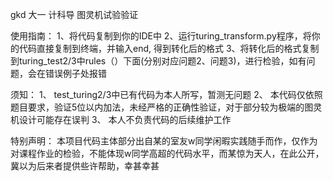 gkd 大一 计科导 图灵机试验验证


使用指南：
1、将代码复制到你的IDE中
2、运行turing_transform.py程序，将你的代码直接复制到终端，并输入end, 得到转化后的格式
3、将转化后的格式复制到turing_test2/3中rules（）下面(分别对应问题2、问题3)，进行检验，如有问题，会在错误例子处报错

须知：
1、	test_turing2/3中已有代码为本人所写，暂测无问题
2、	本代码仅依照题目要求，验证5位以内加法，未经严格的正确性验证，对于部分较为极端的图灵机设计可能存在误判
3、	本人不负责代码的后续维护工作



特别声明：
本项目代码主体部分出自某的室友w同学闲暇实践随手而作，仅作为对课程作业的检验，不能体现w同学高超的代码水平，而某惊为天人，在此公开，冀以为后来者提供些许帮助，幸甚幸甚

